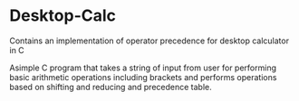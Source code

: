 # Desktop-Calc
Contains an implementation of operator precedence for desktop calculator in C

Asimple C program that takes a string of input from user for performing basic arithmetic operations including brackets and performs operations based on shifting and reducing and precedence table. 
